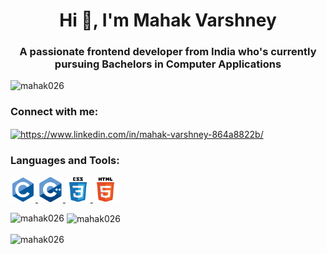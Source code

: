 <h1 align="center">Hi 👋, I'm Mahak Varshney</h1>
<h3 align="center">A passionate frontend developer from India who's currently pursuing Bachelors in Computer Applications</h3>

<p align="left"> <img src="https://komarev.com/ghpvc/?username=mahak026&label=Profile%20views&color=0e75b6&style=flat" alt="mahak026" /> </p>

<h3 align="left">Connect with me:</h3>
<p align="left">
<a href="https://linkedin.com/in/https://www.linkedin.com/in/mahak-varshney-864a8822b/" target="blank"><img align="center" src="https://raw.githubusercontent.com/rahuldkjain/github-profile-readme-generator/master/src/images/icons/Social/linked-in-alt.svg" alt="https://www.linkedin.com/in/mahak-varshney-864a8822b/" height="30" width="40" /></a>
</p>

<h3 align="left">Languages and Tools:</h3>
<p align="left"> <a href="https://www.cprogramming.com/" target="_blank" rel="noreferrer"> <img src="https://raw.githubusercontent.com/devicons/devicon/master/icons/c/c-original.svg" alt="c" width="40" height="40"/> </a> <a href="https://www.w3schools.com/cpp/" target="_blank" rel="noreferrer"> <img src="https://raw.githubusercontent.com/devicons/devicon/master/icons/cplusplus/cplusplus-original.svg" alt="cplusplus" width="40" height="40"/> </a> <a href="https://www.w3schools.com/css/" target="_blank" rel="noreferrer"> <img src="https://raw.githubusercontent.com/devicons/devicon/master/icons/css3/css3-original-wordmark.svg" alt="css3" width="40" height="40"/> </a> <a href="https://www.w3.org/html/" target="_blank" rel="noreferrer"> <img src="https://raw.githubusercontent.com/devicons/devicon/master/icons/html5/html5-original-wordmark.svg" alt="html5" width="40" height="40"/> </a> </p>

<p><img align="left" src="https://github-readme-stats.vercel.app/api/top-langs?username=mahak026&show_icons=true&locale=en&layout=compact" alt="mahak026" /></p>

<p>&nbsp;<img align="center" src="https://github-readme-stats.vercel.app/api?username=mahak026&show_icons=true&locale=en" alt="mahak026" /></p>

<p><img align="center" src="https://github-readme-streak-stats.herokuapp.com/?user=mahak026&" alt="mahak026" /></p>
